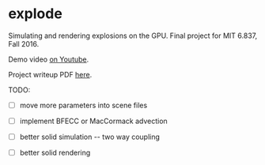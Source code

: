 # explode

Simulating and rendering explosions on the GPU. Final project for MIT 6.837, Fall 2016.

Demo video [on Youtube](https://www.youtube.com/watch?v=Jx933hGdaI4).

Project writeup PDF [here](https://github.com/jgfuchs/explode/blob/master/writeup/writeup.pdf).

TODO: 

- [ ] move more parameters into scene files
- [ ] implement BFECC or MacCormack advection
- [ ] better solid simulation -- two way coupling
- [ ] better solid rendering

